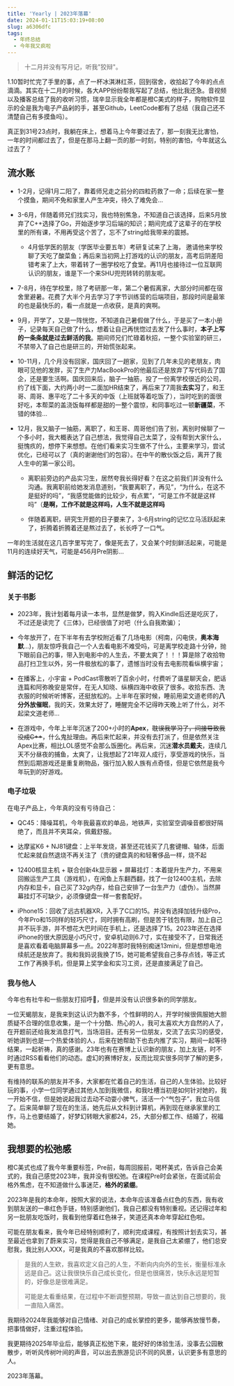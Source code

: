 ```yaml
---
title: 'Yearly | 2023年落幕'
date: 2024-01-11T15:03:19+08:00
slug: a6306dfc
tags:
  - 年终总结
  - 今年我又疯啦
---
```


> 十二月并没有写月记，听我"狡辩"。

1.10暂时忙完了手里的事，点了一杯冰淇淋红茶，回到宿舍，收拾起了今年的点点滴滴。其实在十二月的时候，各大APP纷纷帮我写起了总结，他比我还急。音视频以及播客总结了我的收听习惯，瑞辛显示我全年都是橙C美式的样子，购物软件显示的全是我为电子产品剁的手，甚至Github，LeetCode都有了总结（我自己还不清楚自己有多摸鱼吗）。

真正到31号23点时，我躺在床上，想着马上今年要过去了，那一刻我无比害怕，一年的时间都过去了，但是在那马上翻一页的那一时刻，特别的害怕，今年就这么过去了？

## 流水账

- 1-2月，记得1月二阳了，靠着师兄走之前分的四粒药救了一命；后续在家一整个摸鱼，期间不免和家里人产生冲突，待久了难免会...

- 3-6月，伴随着师兄们找实习，我也特别焦急，不知道自己该选择，后来5月放弃了C++选择了Go，开始逐步学习后端的知识；期间完成了这辈子的在学校里的所有课，不用再受这个苦了，忘不了string给我带来的震撼。
  - 4月低学医的朋友（学医毕业要五年）考研复试来了上海， 邀请他来学校聊了天吃了酸菜鱼；再后来当初网上打游戏的认识的朋友，高考后阴差阳错考来了上大，带着转了一圈学校吃了食堂。再11月也接待过一位互联网认识的朋友，谁是下一个来SHU兜兜转转的朋友呢。

- 7-8月，待在学校里，除了考研那一年，第二个暑假离家，大部分时间都在宿舍里避暑。花费了大半个月去学习了字节训练营的后端项目，那段时间是最笨的也是最快乐的，看一点就是一点收获，是真的爽啊。

- 9月，开学了，又是一阵恍惚，不知道自己暑假做了什么，于是买了一本小册子，记录每天自己做了什么，想着让自己再恍惚过去发了什么事时，**本子上写的一条条就是过去鲜活的我**。期间师兄们忙碌着秋招，一整个实验室的研三，不禁带入了自己也是研三的，开始慌张起来。

- 10-11月，几个月没有回家，国庆回了一趟家，见到了几年未见的老朋友，肉眼可见他的发胖，买了生产力MacBookPro的他最后还是放弃了写代码去了国企，还是要生活啊。国庆回来后，脑子一抽筋，投了一份离学校很近的公司，约了线下面，大约两小时一二面加HR结束了，再后来了7周我**去实习**了，和王哥、周哥、惠平吃了二十多天的中饭（上班就等着吃饭了），当时吃到的面很好吃，本帮菜的盖浇饭每样都是甜的一整个震惊，和同事吃过一顿**新疆菜**，不错的体验...

- 12月，我又脑子一抽筋，离职了，和王哥、周哥他们告了别，离别时候聊了一个多小时，我大概表达了自己想法，我觉得自己太菜了，没有帮到大家什么，挺愧疚的，想停下来想想。在他们看来实习生做不了什么，主要来学习，尝试优化，已经可以了（真的谢谢他们的包容）。在中午的散伙饭之后，离开了我人生中的第一家公司。

  - 离职前旁边的产品实习生，居然夸我长得好看？在这之前我们并没有什么沟通。我离职前给她发消息道别，“我要离职了，再见”，“为什么，在这不是挺好的吗”，“我感觉能做的比较少，有点累”，“可是工作不就是这样吗”（**是啊，工作不就是这样吗，人生不就是这样吗**

  - 伴随着离职，研究生开题的日子要来了，3-6月string的记忆立马活跃起来了，折腾着折腾着还是熬过去了，长长呼了一口气。

一年的生活就在这几百字里写完了，像是死去了，又会某个时刻鲜活起来，可能是11月的连续好天气，可能是456月Pre阴影...


## 鲜活的记忆

### 关于书影

- 2023年，我计划着每月读一本书，显然是做梦，购入Kindle后还是吃灰了，不过还是读完了《三体》，已经很值了对吧（什么自我欺骗）；

- 今年放开了，在下半年有去学校附近看了几场电影（柯南，闪电侠，**奥本海默**...)，朋友惊呼我自己一个人去看电影不难受吗，可是离学校走路十分钟，抛下眼前自己的事，带入到电影中的人生去，不要太爽了！！！算是除了收拾物品打扫卫生以外，另一件极放松的事了，遗憾当时没有去电影院看纵横宇宙；

- 在播客上，小宇宙 + PodCast零散听了百余小时，付费听了谐星聊天会，肥话连篇和阿弥晚安是常伴，在无人知晓、纵横四海中收获了很多。收拾东西、洗衣服的时候听听博客，还挺放松的。上半年在家时候，睡前用梁文道老师的**八分外放催眠**，我的天，效果太好了，睡醒完全不记得昨天晚上听了什么，对不起梁文道老师...
- 在游戏中，今年上半年沉迷了200+小时的**Apex**，~~耽误我学习了，间接导致我没成C++~~，什么鬼扯理由。再后来忙起来，并没有去打派了，但是依然关注Apex比赛，相比LOL感觉不会那么饭圈化。再后来，沉迷**潜水员戴夫**，连续几天不分昼夜的捕鱼，太爽了，让我想起了21年双人成行，享受游戏的快乐，当然到后期游戏还是重复刷物品，强行加入鲛人族有点奇怪，但是它依然是我今年玩到的好游戏。

### 电子垃圾

在电子产品上，今年真的没有亏待自己：

- QC45：降噪耳机，今年我最喜欢的单品，地铁声，实验室空调噪音都很好隔绝了，而且并不夹耳朵，佩戴舒服。

- 达摩鲨K6 + NJ81键盘：上半年发烧，甚至还花钱买了几套键帽、轴体，后面忙起来就自然退烧不再关注了（贵的键盘真的和轻奢侈品一样，烧不起

- 12400核显主机 + 联合创新4k显示器 + 屏幕挂灯：本着提升生产力，不用来回搬运生产工具（游戏机），在闲鱼上东翻西翻，找了一台12400主机，去除内存和显卡，自己买了32g内存，给自己安排了一台生产力（虚伪）。当然屏幕挂灯不可缺少，必须像键盘一样一套套配好。

- iPhone15：回收了远古机器XR，入手了C口的15。并没有选择加钱升级Pro，今年Pro和15同样的轻巧尺寸，同时拥有高刷，但是苦于钱包有限，加上自己并不玩手游，并不想花大巴时间在手机上，还是选择了15。2023年还在选择iPhone的很大原因是小巧尺寸，安卓机动则6.7寸，实在接受不了，日常我还是喜欢看着电脑屏幕多一点。2022年那时我特别痴迷13mini，但是想想电池续航还是放弃了。我和我妈说我换了15，她可能希望我自己多存点钱，等正式工作了再换手机，但是算上奖学金和实习工资，还是直接满足了自己。

### 我与他人

今年也有社牛和一些朋友打招呼🙋，但是并没有认识很多新的同学朋友。

一位天蝎朋友，是我来到这认识为数不多，个性鲜明的人，开学时候很佩服她大胆质疑不合理的信息收集，是一个十分酷、热心的人，我可太喜欢大方自然的人了，在开题前还给我发消息打气，当场泪目。还有另一位朋友，交流了去实习的感受，听她讲到也是一个热爱体验的人，后来在她帮助下也去内推了实习，期间一起等待结果，一起祈祷，真的感谢。23年也有在赛博上认识新的朋友，加上友链，时不时通过RSS看看他们的动态。虚幻的赛博好友，反而比现实很多同学了解的更多，更有意思。

有维持的联系的朋友并不多，大家都在忙着自己的生活，自己的人生体验。比较好玩的事，小学一位同学通过其他人加到我微信，和我吐槽当初是如何针对她的，我一开始不信，但是她说起我过去动不动耍小脾气，活活一个“气包子”，我立马信了。后来简单聊了现在的生活，她先后从文科到计算机，再到现在继承家里的工作，马上也要结婚了，好梦幻转眼大家都24，25，大部分都工作、结婚了，祝福她。

## 我想要的松弛感

橙C美式也成了我今年重要标签，Pre前，每周回报前，喝杯美式，告诉自己会美式的，我自己感觉2023年，我并没有很松弛。在课程Pre时会紧张，在面试前会格外焦虑，在不知道做什么事迷茫，**格外的紧绷**。

2023年是我的本命年，按照大家的说法，本命年应该准备点红色的东西，我有收到朋友送的一串红色手链，特别感谢他们，我自己都没有特别重视。还记得过年和另一批朋友吃饭时，我看到他穿着红色袜子，笑道还真本命年穿起红色啦。

可能在朋友看来，我今年已经特别顺利了，顺利完成课程，有按照计划去实习，甚至最近也拿到了蔚来实习，觉得是我自己不够满足，是我自己太紧绷了，他们总安慰我，我比别人XXX，可是我真的不喜欢那样比较。

>  是我的人生欸，我喜欢定义自己的人生，不断向内向外的生长，衡量标准永远是自己。这让我很快乐自己成长变化，但是也很痛苦，快乐永远是短暂的，好像总是很难满足。
>
> 可能是太看重结果，在过程中不断调整预期，导致一直达到自己想要的，我一直陷入痛苦。

我期待2024年我能够对自己情绪、对自己的成长掌控的更多，能够再放慢节奏，把事情做好，注重过程体验。

我更期待2025年毕业后，能够真正松弛下来，能好好的体验生活，没事去公园散散步，听听风传树叶间的声音，可以出去旅游见识不同的风景，认识更多有意思的人。

2023年落幕。



